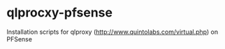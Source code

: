 # qlprocxy-pfsense
Installation scripts for qlproxy (http://www.quintolabs.com/virtual.php) on PFSense
